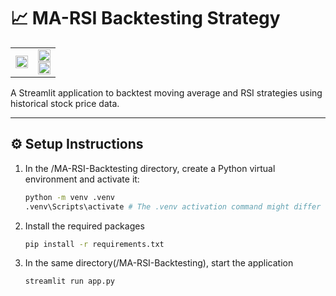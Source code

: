 # 📈 MA-RSI Backtesting Strategy
<table>
  <tr>
    <td>
      <img src="https://github.com/user-attachments/assets/5e24156b-97ec-47b3-9534-659a069045cc" width="100%" />
    </td>
    <td>
      <img src="https://github.com/user-attachments/assets/e1c69907-bf41-495c-8c25-3fc6d473f39a" width="100%" /><br />
      <img src="https://github.com/user-attachments/assets/8fbb47c1-2dee-4a5d-b192-2cba258505c1" width="100%" />
    </td>
  </tr>
</table>

A Streamlit application to backtest moving average and RSI strategies using historical stock price data.

---

## ⚙️ Setup Instructions

1. In the /MA-RSI-Backtesting directory, create a Python virtual environment and activate it:

   ```bash
   python -m venv .venv
   .venv\Scripts\activate # The .venv activation command might differ depending on your operating system

2. Install the required packages

   ```bash
   pip install -r requirements.txt


3. In the same directory(/MA-RSI-Backtesting), start the application
   
   ```bash
   streamlit run app.py  


